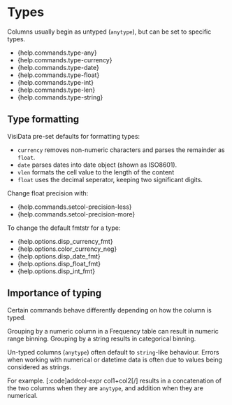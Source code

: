 # Types

Columns usually begin as untyped (`anytype`), but can be set to specific types.

- {help.commands.type-any}
- {help.commands.type-currency}
- {help.commands.type-date}
- {help.commands.type-float}
- {help.commands.type-int}
- {help.commands.type-len}
- {help.commands.type-string}

## Type formatting

VisiData pre-set defaults for formatting types:

- `currency` removes non-numeric characters and parses the remainder as `float`.
- `date` parses dates into date object (shown as ISO8601).
- `vlen` formats the cell value to the length of the content
- `float` uses the decimal seperator, keeping two significant digits.

Change float precision with:
- {help.commands.setcol-precision-less}
- {help.commands.setcol-precision-more}

To change the default fmtstr for a type:

- {help.options.disp_currency_fmt}
- {help.options.color_currency_neg}
- {help.options.disp_date_fmt}
- {help.options.disp_float_fmt}
- {help.options.disp_int_fmt}


## Importance of typing

Certain commands behave differently depending on how the column is typed.

Grouping by a numeric column in a Frequency table can result in numeric range binning. Grouping by a string results in categorical binning.

Un-typed columns (`anytype`) often default to `string`-like behaviour. Errors when working with numerical or datetime data is often due to values being considered as strings.

For example. [:code]addcol-expr col1+col2[/] results in a concatenation of the two columns when they are `anytype`, and addition when they are numerical.
